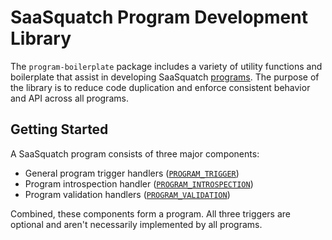 # SaaSquatch Program Development Library

The `program-boilerplate` package includes a variety of utility functions and boilerplate
that assist in developing SaaSquatch
[programs](https://docs.referralsaasquatch.com/growth/quickstart/). The purpose of the
library is to reduce code duplication and enforce consistent behavior and API across all
programs.

## Getting Started

A SaaSquatch program consists of three major components:
* General program trigger handlers ([`PROGRAM_TRIGGER`](src/types/rpc.ts#89))
* Program introspection handler ([`PROGRAM_INTROSPECTION`](src/types/rpc.ts#94))
* Program validation handlers ([`PROGRAM_VALIDATION`](src/types/rpc.ts#103))

Combined, these components form a program. All three triggers are optional and aren't
necessarily implemented by all programs.
